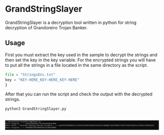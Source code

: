 
# GrandStringSlayer

GrandStringSlayer is a decryption tool written in python for string decryption of Grandoreiro Trojan Banker.


## Usage

First you must extract the key used in the sample to decrypt the strings and then set the key in the key variable. For the encrypted strings you will have to put all the strings in a file located in the same directory as the script.
```python
file = "StringsEnc.txt"
key = "KEY-HERE_KEY-HERE_KEY-HERE"
}
```
After that you can run the script and check the output with the decrypted strings.
```
python3 GrandStringSlayer.py
```
&nbsp;
![App Screenshot](https://github.com/Xienim/GrandStringSlayer/blob/main/decryptor1.png)
